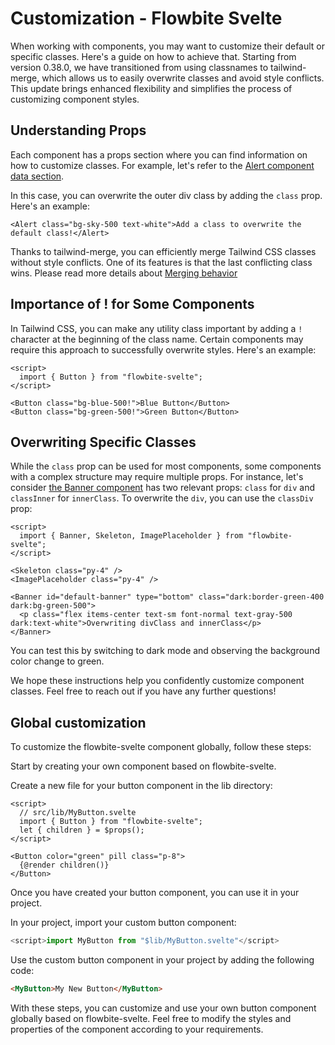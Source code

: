 # Customization - Flowbite Svelte

When working with components, you may want to customize their default or specific classes. Here's a guide on how to achieve that. Starting from version 0.38.0, we have transitioned from using classnames to tailwind-merge, which allows us to easily overwrite classes and avoid style conflicts. This update brings enhanced flexibility and simplifies the process of customizing component styles.

## Understanding Props

Each component has a props section where you can find information on how to customize classes. For example, let's refer to the [Alert component data section](https://next.flowbite-svelte.com/docs/components/alert#component-data).

In this case, you can overwrite the outer div class by adding the `class` prop. Here's an example:

```svelte
<Alert class="bg-sky-500 text-white">Add a class to overwrite the default class!</Alert>
```

Thanks to tailwind-merge, you can efficiently merge Tailwind CSS classes without style conflicts. One of its features is that the last conflicting class wins. Please read more details about [Merging behavior](https://github.com/dcastil/tailwind-merge/blob/v1.13.1/docs/features.md)

## Importance of ! for Some Components

In Tailwind CSS, you can make any utility class important by adding a `!` character at the beginning of the class name. Certain components may require this approach to successfully overwrite styles. Here's an example:

```svelte
<script>
  import { Button } from "flowbite-svelte";
</script>

<Button class="bg-blue-500!">Blue Button</Button>
<Button class="bg-green-500!">Green Button</Button>
```

## Overwriting Specific Classes

While the `class` prop can be used for most components, some components with a complex structure may require multiple props. For instance, let's consider [the Banner component](https://next.flowbite-svelte.com/docs/components/banner#component-data) has two relevant props: `class` for `div` and `classInner` for `innerClass`. To overwrite the `div`, you can use the `classDiv` prop:

```svelte
<script>
  import { Banner, Skeleton, ImagePlaceholder } from "flowbite-svelte";
</script>

<Skeleton class="py-4" />
<ImagePlaceholder class="py-4" />

<Banner id="default-banner" type="bottom" class="dark:border-green-400 dark:bg-green-500">
  <p class="flex items-center text-sm font-normal text-gray-500 dark:text-white">Overwriting divClass and innerClass</p>
</Banner>
```

You can test this by switching to dark mode and observing the background color change to green.

We hope these instructions help you confidently customize component classes. Feel free to reach out if you have any further questions!

## Global customization

To customize the flowbite-svelte component globally, follow these steps:

Start by creating your own component based on flowbite-svelte.

Create a new file for your button component in the lib directory:

```svelte
<script>
  // src/lib/MyButton.svelte
  import { Button } from "flowbite-svelte";
  let { children } = $props();
</script>

<Button color="green" pill class="p-8">
  {@render children()}
</Button>
```

Once you have created your button component, you can use it in your project.

In your project, import your custom button component:

```js
<script>import MyButton from "$lib/MyButton.svelte"</script>
```

Use the custom button component in your project by adding the following code:

```html
<MyButton>My New Button</MyButton>
```

With these steps, you can customize and use your own button component globally based on flowbite-svelte. Feel free to modify the styles and properties of the component according to your requirements.
